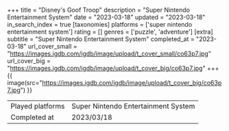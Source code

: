 +++
title = "Disney's Goof Troop"
description = "Super Nintendo Entertainment System"
date = "2023-03-18"
updated = "2023-03-18"
in_search_index = true
[taxonomies]
platforms = ['super nintendo entertainment system']
rating = []
genres = ['puzzle', 'adventure']
[extra]
subtitle = "Super Nintendo Entertainment System"
completed_at = "2023-03-18"
url_cover_small = "https://images.igdb.com/igdb/image/upload/t_cover_small/co63p7.jpg"
url_cover_big = "https://images.igdb.com/igdb/image/upload/t_cover_big/co63p7.jpg"
+++
{{ image(src="https://images.igdb.com/igdb/image/upload/t_cover_big/co63p7.jpg") }}

|              |            |
| ------------ | ---------- |
| Played platforms    | Super Nintendo Entertainment System |
| Completed at | 2023/03/18 |

